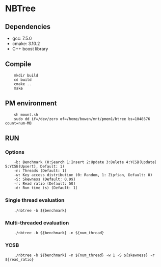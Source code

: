 # NBTree

## Dependencies
* gcc: 7.5.0
* cmake: 3.10.2
* C++ boost library

## Compile
```
    mkdir build
    cd build
    cmake ..
    make
```

## PM environment
```
    sh mount.sh
    sudo dd if=/dev/zero of=/home/bowen/mnt/pmem1/btree bs=1048576 count=num-MB
```

## RUN
### Options
```
    -b: Benchmark (0:Search 1:Insert 2:Update 3:Delete 4:YCSB(Update) 5:YCSB(Upsert), Default: 1)
    -n: Threads (Default: 1)
    -w: Key access distribution (0: Random, 1: Zipfian, Default: 0)
    -S: Skewness (Default: 0.99)
    -r: Read ratio (Default: 50)
    -d: Run time (s) (Default: 1)

```
### Single thread evaluation
```
    ./nbtree -b ${benchmark}
```

### Multi-threaded evaluation
```
    ./nbtree -b ${benchmark} -n ${num_thread}
```

### YCSB
```
    ./nbtree -b ${benchmark} -n ${num_thread} -w 1 -S ${skewness} -r ${read_ratio}
```


